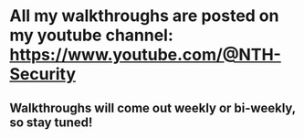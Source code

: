 # All my walkthroughs are posted on my youtube channel: https://www.youtube.com/@NTH-Security

## Walkthroughs will come out weekly or bi-weekly, so stay tuned!

